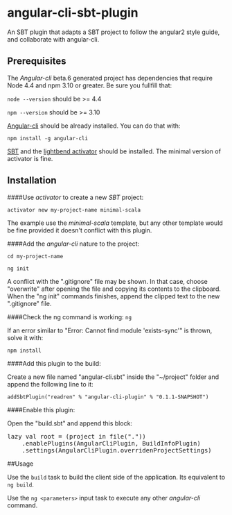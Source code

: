 # angular-cli-sbt-plugin
An SBT plugin that adapts a SBT project to follow the angular2 style guide, and collaborate with angular-cli.

## Prerequisites

The _Angular-cli_ beta.6 generated project has dependencies that require Node 4.4 and npm 3.10 or greater. Be sure you fullfill that:

`node --version` should be >= 4.4

`npm --version` should be >= 3.10

[Angular-cli](https://github.com/angular/angular-cli) should be already installed. You can do that with:

`npm install -g angular-cli`

[SBT](http://www.scala-sbt.org/download.html) and the [lightbend activator](https://www.lightbend.com/activator/download) should be installed. The minimal version of activator is fine.

## Installation

####Use _activator_ to create a new _SBT_ project:

`activator new my-project-name minimal-scala` 

The example use the *minimal-scala* template, but any other template would be fine provided it doesn't conflict with this plugin.

####Add the _angular-cli_ nature to the project:

`cd my-project-name`

`ng init`

A conflict with the ".gitignore" file may be shown. In that case, choose "overwrite" after opening the file and copying its contents to the clipboard. When the "ng init" commands finishes, append the clipped text to the new ".gitignore" file.

####Check the ng command is working:
`ng`

If an error similar to "Error: Cannot find module 'exists-sync'" is thrown, solve it with:

`npm install`

####Add this plugin to the build:

Create a new file named "angular-cli.sbt" inside the "~/project" folder and append the following line to it:

`addSbtPlugin("readren" % "angular-cli-plugin" % "0.1.1-SNAPSHOT")`

####Enable this plugin:

Open the "build.sbt" and append this block:

<pre>
lazy val root = (project in file("."))
	.enablePlugins(AngularCliPlugin, BuildInfoPlugin)
	.settings(AngularCliPlugin.overridenProjectSettings)
</pre>

##Usage

Use the `build` task to build the client side of the application. Its equivalent to `ng build`.

Use the `ng <parameters>` input task to execute any other _angular-cli_ command.
